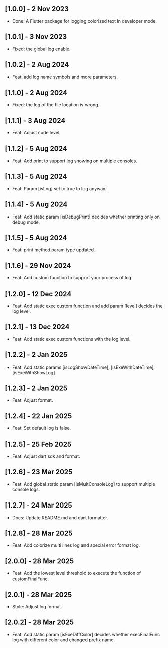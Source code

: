## [1.0.0] - 2 Nov 2023

* Done: A Flutter package for logging colorized text in developer mode.

## [1.0.1] - 3 Nov 2023

* Fixed: the global log enable.

## [1.0.2] - 2 Aug 2024

* Feat: add log name symbols and more parameters.

## [1.1.0] - 2 Aug 2024

* Fixed: the log of the file location is wrong.

## [1.1.1] - 3 Aug 2024

* Feat: Adjust code level.

## [1.1.2] - 5 Aug 2024

* Feat: Add print to support log showing on multiple consoles.
  
## [1.1.3] - 5 Aug 2024

* Feat: Param [isLog] set to true to log anyway.

## [1.1.4] - 5 Aug 2024

* Feat: Add static param [isDebugPrint] decides whether printing only on debug mode.

## [1.1.5] - 5 Aug 2024

* Feat: print method param type updated.

## [1.1.6] - 29 Nov 2024

* Feat: Add custom function to support your process of log.

## [1.2.0] - 12 Dec 2024

* Feat: Add static exec custom function and add param [level] decides the log level.
  
## [1.2.1] - 13 Dec 2024

* Feat: Add static exec custom functions with the log level.

## [1.2.2] - 2 Jan 2025

* Feat: Add static params [isLogShowDateTime], [isExeWithDateTime], [isExeWithShowLog].

## [1.2.3] - 2 Jan 2025

* Feat: Adjust format.

## [1.2.4] - 22 Jan 2025

* Feat: Set default log is false.

## [1.2.5] - 25 Feb 2025

* Feat: Adjust dart sdk and format.

## [1.2.6] - 23 Mar 2025

* Feat: Add global static param [isMultConsoleLog] to support multiple console logs.

## [1.2.7] - 24 Mar 2025

* Docs: Update README.md and dart formatter.

## [1.2.8] - 28 Mar 2025

* Feat: Add colorize multi lines log and special error format log.

## [2.0.0] - 28 Mar 2025

* Feat: Add the lowest level threshold to execute the function of customFinalFunc.

## [2.0.1] - 28 Mar 2025

* Style: Adjust log format.

## [2.0.2] - 28 Mar 2025

* Feat: Add static param [isExeDiffColor] decides whether execFinalFunc log with different color and changed prefix name.
